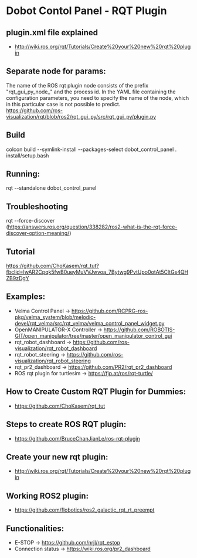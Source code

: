 # Dobot Contol Panel - RQT Plugin

## plugin.xml file explained
* http://wiki.ros.org/rqt/Tutorials/Create%20your%20new%20rqt%20plugin


## Separate node for params:
The name of the ROS rqt plugin node consists of the prefix "rqt_gui_py_node_" and the process id. In the YAML file containing the configuration parameters, you need to specify the name of the node, which in this particular case is not possible to predict.  
https://github.com/ros-visualization/rqt/blob/ros2/rqt_gui_py/src/rqt_gui_py/plugin.py

## Build
colcon build --symlink-install --packages-select dobot_control_panel
. install/setup.bash

## Running:
rqt --standalone dobot_control_panel


## Troubleshooting 
rqt --force-discover  
(https://answers.ros.org/question/338282/ros2-what-is-the-rqt-force-discover-option-meaning/)

## Tutorial
https://github.com/ChoKasem/rqt_tut?fbclid=IwAR2Cpqk5fwB0ueyMuVVJwvoa_7Bytwg9PvtUpo0otAt5CltGs4QHZB9zDgY 

## Examples:
* Velma Control Panel -> https://github.com/RCPRG-ros-pkg/velma_system/blob/melodic-devel/rqt_velma/src/rqt_velma/velma_control_panel_widget.py
* OpenMANIPULATOR-X Controller  -> https://github.com/ROBOTIS-GIT/open_manipulator/tree/master/open_manipulator_control_gui 
* rqt_robot_dashboard -> https://github.com/ros-visualization/rqt_robot_dashboard
* rqt_robot_steering -> https://github.com/ros-visualization/rqt_robot_steering
* rqt_pr2_dashboard -> https://github.com/PR2/rqt_pr2_dashboard
* ROS rqt plugin for turtlesim -> https://fjp.at/ros/rqt-turtle/

## How to Create Custom RQT Plugin for Dummies:
* https://github.com/ChoKasem/rqt_tut

## Steps to create ROS RQT plugin: 
* https://github.com/BruceChanJianLe/ros-rqt-plugin

## Create your new rqt plugin:
* http://wiki.ros.org/rqt/Tutorials/Create%20your%20new%20rqt%20plugin

## Working ROS2 plugin:
* https://github.com/flobotics/ros2_galactic_rqt_rt_preempt

## Functionalities:
* E-STOP -> https://github.com/nrjl/rqt_estop
* Connection status -> https://wiki.ros.org/pr2_dashboard
